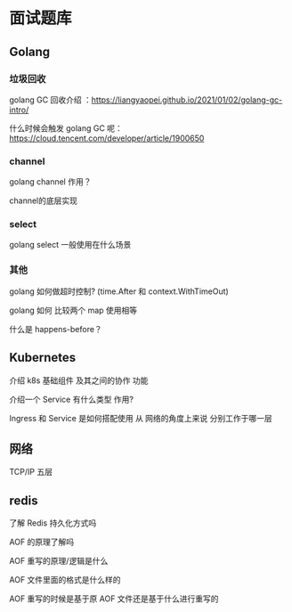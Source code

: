 # 面试题库

## Golang

### 垃圾回收

golang GC 回收介绍 ：https://liangyaopei.github.io/2021/01/02/golang-gc-intro/

什么时候会触发 golang GC 呢：https://cloud.tencent.com/developer/article/1900650

### channel

golang channel 作用？

channel的底层实现

### select

golang select 一般使用在什么场景

### 其他

golang 如何做超时控制? (time.After 和 context.WithTimeOut)

golang 如何 比较两个 map 使用相等

什么是 happens-before？

## Kubernetes

介绍 k8s 基础组件 及其之间的协作 功能

介绍一个 Service 有什么类型 作用?

Ingress 和 Service 是如何搭配使用 从 网络的角度上来说 分别工作于哪一层

## 网络

TCP/IP 五层

## redis

了解 Redis 持久化方式吗

AOF 的原理了解吗

AOF 重写的原理/逻辑是什么

AOF 文件里面的格式是什么样的

AOF 重写的时候是基于原 AOF 文件还是基于什么进行重写的